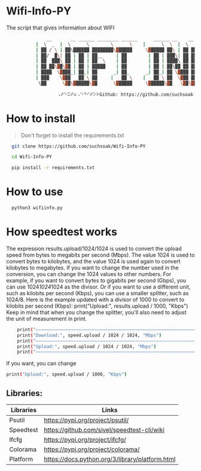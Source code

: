 # Wifi-Info-PY
 The script that gives information about WIFI

```sh
               __       __ ______ ________ ______      ______ __    __ ________  ______  
           |  \  _  |  \      \        \      \    |      \  \  |  \        \/      \ 
           | ▓▓ / \ | ▓▓\▓▓▓▓▓▓ ▓▓▓▓▓▓▓▓\▓▓▓▓▓▓     \▓▓▓▓▓▓ ▓▓\ | ▓▓ ▓▓▓▓▓▓▓▓  ▓▓▓▓▓▓
           | ▓▓/  ▓\| ▓▓ | ▓▓ | ▓▓__     | ▓▓        | ▓▓ | ▓▓▓\| ▓▓ ▓▓__   | ▓▓  | ▓▓
           | ▓▓  ▓▓▓\ ▓▓ | ▓▓ | ▓▓  \    | ▓▓        | ▓▓ | ▓▓▓▓\ ▓▓ ▓▓  \  | ▓▓  | ▓▓
           | ▓▓ ▓▓\▓▓\▓▓ | ▓▓ | ▓▓▓▓▓    | ▓▓        | ▓▓ | ▓▓\▓▓ ▓▓ ▓▓▓▓▓  | ▓▓  | ▓▓
           | ▓▓▓▓  \▓▓▓▓_| ▓▓_| ▓▓      _| ▓▓_      _| ▓▓_| ▓▓ \▓▓▓▓ ▓▓     | ▓▓__/ ▓▓
           | ▓▓▓    \▓▓▓   ▓▓ \ ▓▓     |   ▓▓ \    |   ▓▓ \ ▓▓  \▓▓▓ ▓▓      \▓▓    ▓▓
            \▓▓      \▓▓\▓▓▓▓▓▓\▓▓      \▓▓▓▓▓▓     \▓▓▓▓▓▓\▓▓   \▓▓\▓▓       \▓▓▓▓▓▓
           
                   ⠠⠞⠑⠭⠞⠶⠠⠑⠙⠊⠞⠕⠗Github: https://github.com/suchsoak⠠⠞⠑⠭⠞⠶⠠⠑⠙⠊⠞⠕⠗
```

# How to install

> Don't forget to install the requirements.txt


```sh
  git clone https://github.com/suchsoak/Wifi-Info-PY
```

```sh
  cd Wifi-Info-PY
```

```sh
  pip install -r requirements.txt
```

# How to use

```sh
  python3 wifiinfo.py
```

# How speedtest works

The expression results.upload/1024/1024 is used to convert the upload speed from bytes to megabits per second (Mbps). The value 1024 is used to convert bytes to kilobytes, and the value 1024 is used again to convert kilobytes to megabytes. If you want to change the number used in the conversion, you can change the 1024 values to other numbers. For example, if you want to convert bytes to gigabits per second (Gbps), you can use 1024*1024*1024 as the divisor. Or if you want to use a different unit, such as kilobits per second (Kbps), you can use a smaller splitter, such as 1024/8. Here is the example updated with a divisor of 1000 to convert to kilobits per second (Kbps): print("Upload:", results.upload / 1000, "Kbps") Keep in mind that when you change the splitter, you'll also need to adjust the unit of measurement in print.

```sh
    print("−−−−−−−−−−−−−−−−−−−−−−−−−−−−−−−−−−−−−−−−−−−−−−−−−−−−−−−−−−−−−−−−−−")
    print("Download:", speed.upload / 1024 / 1024, "Mbps")
    print("−−−−−−−−−−−−−−−−−−−−−−−−−−−−−−−−−−−−−−−−−−−−−−−−−−−−−−−−−−−−−−−−−−")
    print("Upload:", speed.upload / 1024 / 1024, "Mbps")
    print("−−−−−−−−−−−−−−−−−−−−−−−−−−−−−−−−−−−−−−−−−−−−−−−−−−−−−−−−−−−−−−−−−−")
```
If you want, you can change

```sh
print("Upload:", speed.upload / 1000, "Kbps")
```

## Libraries:

| Libraries |  Links |
| ------ | ------ |
| Psutil | https://pypi.org/project/psutil/
| Speedtest |  https://github.com/sivel/speedtest-cli/wiki
| Ifcfg |  https://pypi.org/project/ifcfg/
| Colorama |  https://pypi.org/project/colorama/
| Platform |  https://docs.python.org/3/library/platform.html



